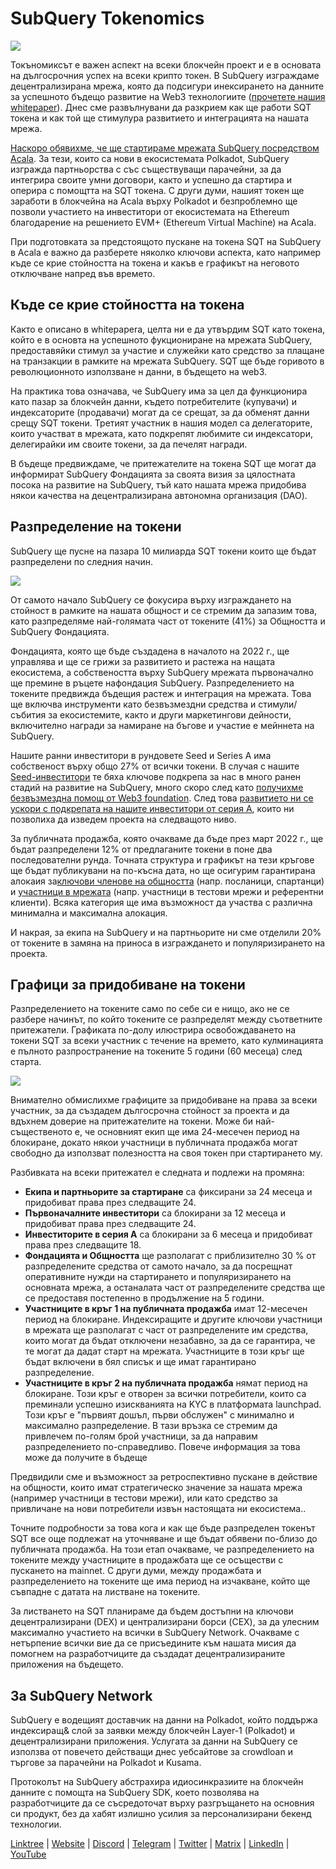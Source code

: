 # SubQuery Tokenomics

![](https://miro.medium.com/max/1400/1*e42FM0TsNgOM3VacoctOzQ.png)

Токъномиксът е важен аспект на всеки блокчейн проект и е в основата на дългосрочния успех на всеки крипто токен. В SubQuery изграждаме децентрализирана мрежа, която да подсигури инексирането на данните за успешното бъдещо развитие на Web3 технологиите ([прочетете нашия whitepaper](https://static.subquery.network/whitepaper.pdf)). Днес сме развълнувани да разкрием как ще работи SQT токена и как той ще стимулура развитието и интеграцията на нашата мрежа.

[Наскоро обявихме, че ще стартираме мрежата SubQuery посредством Acala](https://subquery.medium.com/the-subquery-network-to-launch-on-acala-decentralising-polkadots-leading-data-indexing-service-8203d686128e). За тези, които са нови в екосистемата Polkadot, SubQuery изгражда партньорства с със съществуващи парачейни, за да интегрира своите умни договори, както и успешно да стартира и оперира с помощтта на SQT токена. С други думи, нашият токен ще заработи в блокчейна на Acala върху Polkadot и безпроблемно ще позволи участието на инвеститори от екосистемата на Ethereum благодарение на решението EVM+ (Ethereum Virtual Machine) на Acala.

При подготовката за предстоящото пускане на токена SQT на SubQuery в Acala е важно да разберете няколко ключови аспекта, като например къде се крие стойността на токена и какъв е графикът на неговото отключване напред във времето.

## Къде се крие стойността на токена

Както е описано в whitepaperа, целта ни е да утвърдим SQT като токена, който е в основта на успешното фукциониране на мрежата SubQuery, предоставяйки стимул за участие и служейки като средство за плащане на транзакции в рамките на мрежата SubQuery. SQT ще бъде горивото в революционното използване н данни, в бъдещето на web3.

На практика това означава, че SubQuery има за цел да функционира като пазар за блокчейн данни, където потребителите (купувачи) и индексаторите (продавачи) могат да се срещат, за да обменят данни срещу SQT токени. Третият участник в нашия модел са делегаторите, които участват в мрежата, като подкрепят любимите си индексатори, делегирайки им своите токени, за да печелят награди.

В бъдеще предвиждаме, че притежателите на токена SQT ще могат да информират SubQuery Фондацията за своята визия за цялостната посока на развитие на SubQuery, тъй като нашата мрежа придобива някои качества на децентрализирана автономна организация (DAO).

## Разпределение на токени

SubQuery ще пусне на пазара 10 милиарда SQT токени които ще бъдат разпределени по следния начин.

![](https://miro.medium.com/max/1400/0*eG2TM3J0NZDaT14m)

От самото начало SubQuery се фокусира върху изграждането на стойност в рамките на нашата общност и се стремим да запазим това, като разпределяме най-голямата част от токените (41%) за Общността и SubQuery Фондацията.

Фондацията, която ще бъде създадена в началото на 2022 г., ще управлява и ще се грижи за развитието и растежа на нащата екосистема, а собствеността върху SubQuery мрежата първоначално ще премине в ръцете нафондация SubQuery. Разпределението на токените предвижда бъдещия растеж и интеграция на мрежата. Това ще включва инструменти като безвъзмездни средства и стимули/събития за екосистемите, както и други маркетингови дейности, включително награди за намиране на бъгове и участие е мейннета на SubQuery.

Нашите ранни инвеститори в рундовете Seed и Series A има собственост върху общо 27% от всички токени. В случая с нашите [Seed-инвеститори](https://subquery.medium.com/subquery-raises-1-8m-seed-round-for-future-expansion-3348c1f2a931) те бяха ключове подкрепа за нас в много ранен стадий на развитие на SubQuery, много скоро след като [получихме безвъзмездна помощ от Web3 foundation](https://subquery.medium.com/subquery-delivers-its-open-source-sdk-following-a-web3-foundation-grant-20da26ae87f). След това [развитието ни се ускори с подкрепата на нашите инвеститори от серия А](https://subquery.medium.com/series-a-1abed6c1c2af), които ни позволиха да изведем проекта на следващото ниво.

За публичната продажба, която очакваме да бъде през март 2022 г., ще бъдат разпределени 12% от предлаганите токени в поне два последователни рунда. Точната структура и графикът на тези кръгове ще бъдат публикувани на по-късна дата, но ще осигурим гарантирана алокаия за[ключови членове на общността](https://subquery.medium.com/introducing-the-subquery-ambassador-program-aa82613ab804) (напр. посланици, спартанци) и [участници в мрежата](https://subquery.medium.com/subquery-extends-invitation-to-indexing-community-348fb2f589e1) (напр. участници в тестови мрежи и референтни клиенти). Всяка категория ще има възможност да участва с различна минимална и максимална алокация.

И накрая, за екипа на SubQuery и на партньорите ни сме отделили 20% от токените в замяна на приноса в изграждането и популяризирането на проекта.

## Графици за придобиване на токени

Разпределението на токените само по себе си е нищо, ако не се разбере начинът, по който токените се разпределят между съответните притежатели. Графиката по-долу илюстрира освобождаването на токени SQT за всеки участник с течение на времето, като кулминацията е пълното разпространение на токените 5 години (60 месеца) след старта.

![](https://miro.medium.com/max/1400/0*mfIBkH4SjFZgGuIq)

Внимателно обмислихме графиците за придобиване на права за всеки участник, за да създадем дългосрочна стойност за проекта и да вдъхнем доверие на притежателите на токени. Може би най-същественото е, че основният екип ще има 24-месечен период на блокиране, докато някои участници в публичната продажба могат свободно да използват полезността на своя токен при стартирането му.

Разбивката на всеки притежател е следната и подлежи на промяна:

-  **Екипа и партньорите за стартиране** са фиксирани за 24 месеца и придобиват права през следващите 24.
-  **Първоначалните инвеститори** са блокирани за 12 месеца и придобиват права през следващите 24.
-  **Инвеститорите в серия А** са блокирани за 6 месеца и придобиват права през следващите 18.
-  **Фондацията и Общността** ще разполагат с приблизително 30 % от разпределените средства от самото начало, за да посрещнат оперативните нужди на стартирането и популяризирането на основната мрежа, а останалата част от разпределените средства ще се предоставя постепенно в продължение на 5 години.
-  **Участниците в кръг 1 на публичната продажба** имат 12-месечен период на блокиране. Индексиращите и другите ключови участници в мрежата ще разполагат с част от разпределените им средства, които могат да бъдат отключени незабавно, за да се гарантира, че те могат да дадат старт на мрежата. Участниците в този кръг ще бъдат включени в бял списък и ще имат гарантирано разпределение.
-  **Участниците в кръг 2 на публичната продажба** нямат период на блокиране. Този кръг е отворен за всички потребители, които са преминали успешно изискванията на KYC в платформата launchpad. Този кръг е "първият дошъл, първи обслужен" с минимално и максимално разпределение. В тази връзка се стремим да привлечем по-голям брой участници, за да направим разпределението по-справедливо. Повече информация за това може да получите в бъдеще

Предвидили сме и възможност за ретроспективно пускане в действие на общности, които имат стратегическо значение за нашата мрежа (например участници в тестови мрежи), или като средство за привличане на нови потребители извън настоящата ни екосистема..

Точните подробности за това кога и как ще бъде разпределен токенът SQT все още подлежат на уточняване и ще бъдат обявени по-близо до публичната продажба. На този етап очакваме, че разпределението на токените между участниците в продажбата ще се осъществи с пускането на mainnet. С други думи, между продажбата и разпределението на токените ще има период на изчакване, който ще съвпадне с датата на листване на токените.

За листването на SQT планираме да бъдем достъпни на ключови децентрализирани (DEX) и централизирани борси (CEX), за да улесним максимално участието на всички в SubQuery Network. Очакваме с нетърпение всички вие да се присъедините към нашата мисия да помогнем на разработчиците да създадат децентрализираните приложения на бъдещето.

## За SubQuery Network

SubQuery е водещият доставчик на данни на Polkadot, който поддържа индексиращ& слой за заявки между блокчейн Layer-1 (Polkadot) и децентрализирани приложения. Услугата за данни на SubQuery се използва от повечето действащи днес уебсайтове за crowdloan и търгове за парачейни на Polkadot и Kusama.

Протоколът на SubQuery абстрахира идиосинкразиите на блокчейн данните с помощта на SubQuery SDK, което позволява на разработчиците да се съсредоточат върху разгръщането на основния си продукт, без да хабят излишно усилия за персонализирани бекенд технологии.

[Linktree](https://linktr.ee/subquerynetwork) | [Website](https://subquery.network/) | [Discord](https://discord.com/invite/78zg8aBSMG) | [Telegram](https://t.me/subquerynetwork) | [Twitter](https://twitter.com/subquerynetwork) | [Matrix](https://matrix.to/#/#subquery:matrix.org) | [LinkedIn](https://www.linkedin.com/company/subquery) | [YouTube](https://www.youtube.com/channel/UCi1a6NUUjegcLHDFLr7CqLw)
